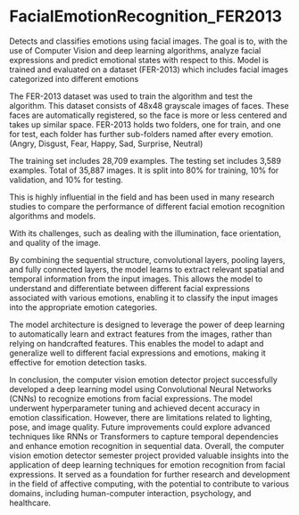 # FacialEmotionRecognition_FER2013
Detects and classifies emotions using facial images. The goal is to, with the use of Computer Vision and deep learning algorithms, analyze facial expressions and predict emotional states with respect to this.  Model is trained and evaluated on a dataset (FER-2013) which includes facial images categorized into different emotions

The FER-2013 dataset was used to train the algorithm and test the algorithm.
This dataset consists of 48x48 grayscale images of faces. These faces are automatically registered, so the face is more or less centered and takes up similar space.
FER-2013 holds two folders, one for train, and one for test, each folder has further sub-folders named after every emotion.
(Angry, Disgust, Fear, Happy, Sad, Surprise, Neutral)

The training set includes 28,709 examples.
The testing set includes 3,589 examples.
Total of 35,887 images.
It is split into 80% for training, 10% for validation, and 10% for testing.

This is highly influential in the field and has been used in many research studies to compare the performance of different facial emotion recognition algorithms and models.

With its challenges, such as dealing with the illumination, face orientation, and quality of the image.

By combining the sequential structure, convolutional layers, pooling layers, and fully connected layers, the model learns to extract relevant spatial and temporal information from the input images. This allows the model to understand and differentiate between different facial expressions associated with various emotions, enabling it to classify the input images into the appropriate emotion categories.

The model architecture is designed to leverage the power of deep learning to automatically learn and extract features from the images, rather than relying on handcrafted features. This enables the model to adapt and generalize well to different facial expressions and emotions, making it effective for emotion detection tasks.


In conclusion, the computer vision emotion detector project successfully developed a deep learning model using Convolutional Neural Networks (CNNs) to recognize emotions from facial expressions. The model underwent hyperparameter tuning and achieved decent accuracy in emotion classification. However, there are limitations related to lighting, pose, and image quality. Future improvements could explore advanced techniques like RNNs or Transformers to capture temporal dependencies and enhance emotion recognition in sequential data. 
Overall, the computer vision emotion detector semester project provided valuable insights into the application of deep learning techniques for emotion recognition from facial expressions. It served as a foundation for further research and development in the field of affective computing, with the potential to contribute to various domains, including human-computer interaction, psychology, and healthcare.
